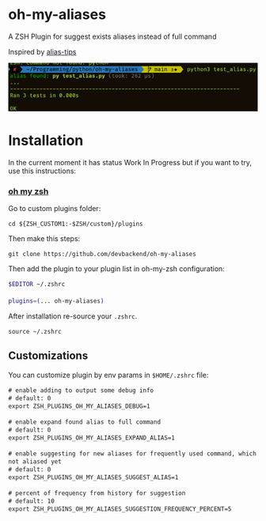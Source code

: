 # oh-my-aliases

A ZSH Plugin for suggest exists aliases instead of full command

Inspired by [alias-tips](https://github.com/djui/alias-tips)

![example.png](example_output.png)

# Installation

In the current moment it has status Work In Progress but if you want to try, use this instructions:

### [oh my zsh](https://github.com/robbyrussell/oh-my-zsh)

Go to custom plugins folder:

```shell
cd ${ZSH_CUSTOM1:-$ZSH/custom}/plugins
```

Then make this steps:

```shell
git clone https://github.com/devbackend/oh-my-aliases
```

Then add the plugin to your plugin list in oh-my-zsh configuration:

```sh
$EDITOR ~/.zshrc

plugins=(... oh-my-aliases)
```

After installation re-source your `.zshrc`.

```shell
source ~/.zshrc
```

## Customizations

You can customize plugin by env params in `$HOME/.zshrc` file:

```shell
# enable adding to output some debug info
# default: 0
export ZSH_PLUGINS_OH_MY_ALIASES_DEBUG=1

# enable expand found alias to full command
# default: 0
export ZSH_PLUGINS_OH_MY_ALIASES_EXPAND_ALIAS=1

# enable suggesting for new aliases for frequently used command, which not aliased yet
# default: 0
export ZSH_PLUGINS_OH_MY_ALIASES_SUGGEST_ALIAS=1

# percent of frequency from history for suggestion
# default: 10
export ZSH_PLUGINS_OH_MY_ALIASES_SUGGESTION_FREQUENCY_PERCENT=5
```